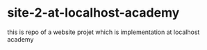 # site-2-at-localhost-academy
this is repo of a website projet which is implementation at localhost academy
